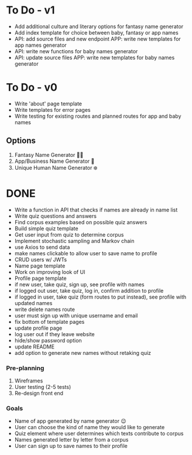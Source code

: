 # To Do - v1
- Add additional culture and literary options for fantasy name generator
- Add index template for choice between baby, fantasy or app names
- API: add source files and new endpoint APP: write new templates for app names generator
- API: write new functions for baby names generator
- API: update source files APP: write new templates for baby names generator

# To Do - v0
- Write 'about' page template
- Write templates for error pages
- Write testing for existing routes and planned routes for app and baby names

## Options
1. Fantasy Name Generator 🧚‍♂️
2. App/Business Name Generator 📱
3. Unique Human Name Generator ❄️

# DONE
- Write a function in API that checks if names are already in name list
- Write quiz questions and answers
- Find corpus examples based on possible quiz answers
- Build simple quiz template
- Get user input from quiz to determine corpus
- Implement stochastic sampling and Markov chain
- use Axios to send data
- make names clickable to allow user to save name to profile
- CRUD users w/ JWTs
- Name page template
- Work on improving look of UI
- Profile page template
- if new user, take quiz, sign up, see profile with names
- if logged out user, take quiz, log in, confirm addition to profile
- if logged in user, take quiz (form routes to put instead), see profile with updated names
- write delete names route
- user must sign up with unique username and email
- fix bottom of template pages
- update profile page
- log user out if they leave website
- hide/show password option
- update README
- add option to generate new names without retaking quiz

### Pre-planning
1. Wireframes
2. User testing (2-5 tests)
3. Re-design front end
### Goals
- Name of app generated by name generator 😉
- User can choose the kind of name they would like to generate
- Quiz element where user determines which texts contribute to corpus
- Names generated letter by letter from a corpus
- User can sign up to save names to their profile
